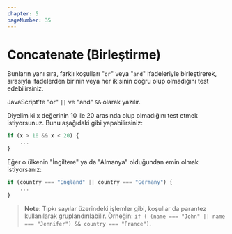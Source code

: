 ```yaml
---
chapter: 5
pageNumber: 35
---
```


# Concatenate (Birleştirme)

Bunların yanı sıra, farklı koşulları "`or`" veya "`and`" ifadeleriyle birleştirerek, sırasıyla ifadelerden birinin veya her ikisinin doğru olup olmadığını test edebilirsiniz.

JavaScript'te "or" `||` ve "and" `&&` olarak yazılır.

Diyelim ki x değerinin 10 ile 20 arasında olup olmadığını test etmek istiyorsunuz. Bunu aşağıdaki gibi yapabilirsiniz:

```javascript
if (x > 10 && x < 20) {
    ...
}
```

Eğer o ülkenin "İngiltere" ya da "Almanya" olduğundan emin olmak istiyorsanız:

```javascript
if (country === "England" || country === "Germany") {
    ...
}
```

> **Note**: Tıpkı sayılar üzerindeki işlemler gibi, koşullar da parantez kullanılarak gruplandırılabilir. Örneğin: `if ( (name === "John" || name === "Jennifer") && country === "France")`.

